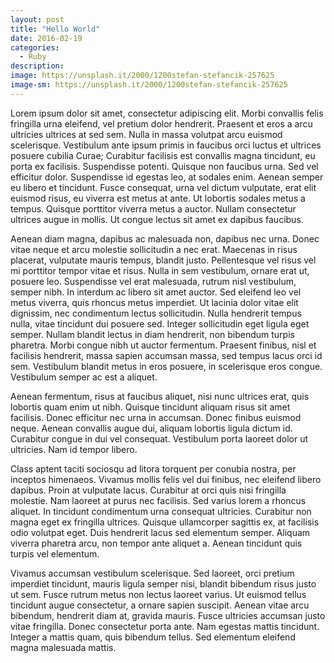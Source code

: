 ```yaml
---
layout: post
title: "Hello World"
date: 2016-02-19
categories:
  - Ruby
description:
image: https://unsplash.it/2000/1200stefan-stefancik-257625
image-sm: https://unsplash.it/2000/1200stefan-stefancik-257625
---
```



Lorem ipsum dolor sit amet, consectetur adipiscing elit. Morbi convallis felis fringilla urna eleifend, vel pretium dolor hendrerit. Praesent et eros a arcu ultricies ultrices at sed sem. Nulla in massa volutpat arcu euismod scelerisque. Vestibulum ante ipsum primis in faucibus orci luctus et ultrices posuere cubilia Curae; Curabitur facilisis est convallis magna tincidunt, eu porta ex facilisis. Suspendisse potenti. Quisque non faucibus urna. Sed vel efficitur dolor. Suspendisse id egestas leo, at sodales enim. Aenean semper eu libero et tincidunt. Fusce consequat, urna vel dictum vulputate, erat elit euismod risus, eu viverra est metus at ante. Ut lobortis sodales metus a tempus. Quisque porttitor viverra metus a auctor. Nullam consectetur ultrices augue in mollis. Ut congue lectus sit amet ex dapibus faucibus.

Aenean diam magna, dapibus ac malesuada non, dapibus nec urna. Donec vitae neque et arcu molestie sollicitudin a nec erat. Maecenas in risus placerat, vulputate mauris tempus, blandit justo. Pellentesque vel risus vel mi porttitor tempor vitae et risus. Nulla in sem vestibulum, ornare erat ut, posuere leo. Suspendisse vel erat malesuada, rutrum nisl vestibulum, semper nibh. In interdum ac libero sit amet auctor. Sed eleifend leo vel metus viverra, quis rhoncus metus imperdiet. Ut lacinia dolor vitae elit dignissim, nec condimentum lectus sollicitudin. Nulla hendrerit tempus nulla, vitae tincidunt dui posuere sed. Integer sollicitudin eget ligula eget semper. Nullam blandit lectus in diam hendrerit, non bibendum turpis pharetra. Morbi congue nibh ut auctor fermentum. Praesent finibus, nisl et facilisis hendrerit, massa sapien accumsan massa, sed tempus lacus orci id sem. Vestibulum blandit metus in eros posuere, in scelerisque eros congue. Vestibulum semper ac est a aliquet.

Aenean fermentum, risus at faucibus aliquet, nisi nunc ultrices erat, quis lobortis quam enim ut nibh. Quisque tincidunt aliquam risus sit amet facilisis. Donec efficitur nec urna in accumsan. Donec finibus euismod neque. Aenean convallis augue dui, aliquam lobortis ligula dictum id. Curabitur congue in dui vel consequat. Vestibulum porta laoreet dolor ut ultricies. Nam id tempor libero.

Class aptent taciti sociosqu ad litora torquent per conubia nostra, per inceptos himenaeos. Vivamus mollis felis vel dui finibus, nec eleifend libero dapibus. Proin at vulputate lacus. Curabitur at orci quis nisi fringilla molestie. Nam laoreet at purus nec facilisis. Sed varius lorem a rhoncus aliquet. In tincidunt condimentum urna consequat ultricies. Curabitur non magna eget ex fringilla ultrices. Quisque ullamcorper sagittis ex, at facilisis odio volutpat eget. Duis hendrerit lacus sed elementum semper. Aliquam viverra pharetra arcu, non tempor ante aliquet a. Aenean tincidunt quis turpis vel elementum.

Vivamus accumsan vestibulum scelerisque. Sed laoreet, orci pretium imperdiet tincidunt, mauris ligula semper nisi, blandit bibendum risus justo ut sem. Fusce rutrum metus non lectus laoreet varius. Ut euismod tellus tincidunt augue consectetur, a ornare sapien suscipit. Aenean vitae arcu bibendum, hendrerit diam at, gravida mauris. Fusce ultricies accumsan justo vitae fringilla. Donec consectetur porta ante. Nam egestas mattis tincidunt. Integer a mattis quam, quis bibendum tellus. Sed elementum eleifend magna malesuada mattis.
